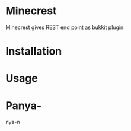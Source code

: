# Minecrest

Minecrest gives REST end point as bukkit plugin.

# Installation


# Usage

# Panya-
nya-n

